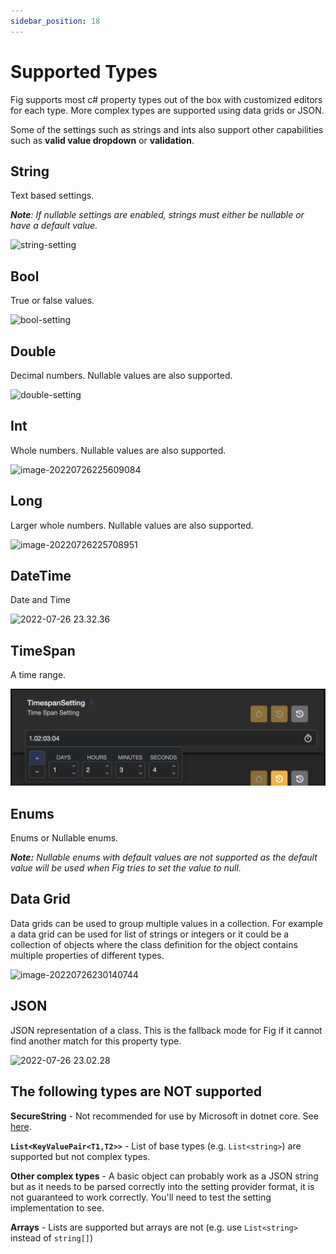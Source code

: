 ```yaml
---
sidebar_position: 18
---
```


# Supported Types

Fig supports most c# property types out of the box with customized editors for each type. More complex types are supported using data grids or JSON.

Some of the settings such as strings and ints also support other capabilities such as **valid value dropdown** or **validation**.

## String

Text based settings.

***Note**: If nullable settings are enabled, strings must either be nullable or have a default value.*

![string-setting](../../../static/img/string-setting.png)

## Bool

True or false values.

![bool-setting](../../../static/img/bool-setting.png)

## Double

Decimal numbers. Nullable values are also supported.

![double-setting](../../../static/img/double-setting.png)

## Int

Whole numbers. Nullable values are also supported.

![image-20220726225609084](../../../static/img/int-setting.png)

## Long

Larger whole numbers. Nullable values are also supported.

![image-20220726225708951](../../../static/img/long-setting.png)

## DateTime

Date and Time

![2022-07-26 23.32.36](../../../static/img/date-time-setting.png)

## TimeSpan

A time range.

![image-20220726230046584](../../../static/img/timespan-setting.png)

## Enums

Enums or Nullable enums.

***Note:** Nullable enums with default values are not supported as the default value will be used when Fig tries to set the value to null.*

## Data Grid

Data grids can be used to group multiple values in a collection. For example a data grid can be used for list of strings or integers or it could be a collection of objects where the class definition for the object contains multiple properties of different types.

![image-20220726230140744](../../../static/img/data-grid-setting.png)

## JSON

JSON representation of a class. This is the fallback mode for Fig if it cannot find another match for this property type.

![2022-07-26 23.02.28](../../../static/img/json-setting.png)

## The following types are NOT supported

**SecureString** - Not recommended for use by Microsoft in dotnet core. See [here](https://github.com/dotnet/platform-compat/blob/master/docs/DE0001.md).

**`List<KeyValuePair<T1,T2>>`** - List of base types (e.g. `List<string>`) are supported but not complex types.

**Other complex types** - A basic object can probably work as a JSON string but as it needs to be parsed correctly into the setting provider format, it is not guaranteed to work correctly. You'll need to test the setting implementation to see.

**Arrays** - Lists are supported but arrays are not (e.g. use `List<string>` instead of `string[]`)
